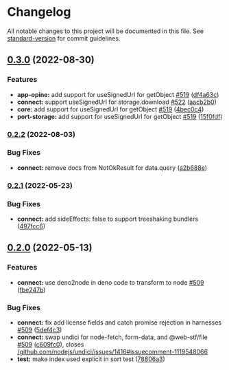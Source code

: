 # Changelog

All notable changes to this project will be documented in this file. See [standard-version](https://github.com/conventional-changelog/standard-version) for commit guidelines.

## [0.3.0](https://github.com/hyper63/hyper/compare/hyper-connect@v0.2.2...hyper-connect@v0.3.0) (2022-08-30)


### Features

* **app-opine:** add support for useSignedUrl for getObject [#519](https://github.com/hyper63/hyper/issues/519) ([df4a63c](https://github.com/hyper63/hyper/commit/df4a63c693f894954f9315b146543a0cb074912d))
* **connect:** support useSignedUrl for storage.download [#522](https://github.com/hyper63/hyper/issues/522) ([aacb2b0](https://github.com/hyper63/hyper/commit/aacb2b0608ceb829103f7a485eeb04d49392fd73))
* **core:** add support for useSignedUrl for getObject [#519](https://github.com/hyper63/hyper/issues/519) ([4bec0c4](https://github.com/hyper63/hyper/commit/4bec0c45d36e229804201c426af85ca4816cb77e))
* **port-storage:** add support for useSignedUrl for getObject [#519](https://github.com/hyper63/hyper/issues/519) ([15f0fdf](https://github.com/hyper63/hyper/commit/15f0fdff97f1b03eb7fcaa400b818403935fc3e6))

### [0.2.2](https://github.com/hyper63/hyper/compare/hyper-connect@v0.2.1...hyper-connect@v0.2.2) (2022-08-03)


### Bug Fixes

* **connect:** remove docs from NotOkResult for data.query ([a2b688e](https://github.com/hyper63/hyper/commit/a2b688eb268cfe07b967f286df77bac1b5cb56e1))

### [0.2.1](https://github.com/hyper63/hyper/compare/hyper-connect@v0.2.0...hyper-connect@v0.2.1) (2022-05-23)


### Bug Fixes

* **connect:** add sideEffects: false to support treeshaking bundlers ([497fcc6](https://github.com/hyper63/hyper/commit/497fcc6855e1f7462832d90c6fd78c981b4c2edf))

## [0.2.0](https://github.com/hyper63/hyper/compare/hyper-connect@v0.1.20...hyper-connect@v0.2.0) (2022-05-13)


### Features

* **connect:** use deno2node in deno code to transform to node [#509](https://github.com/hyper63/hyper/issues/509) ([fbe247b](https://github.com/hyper63/hyper/commit/fbe247b2ba1c63ae23eac712a62c718a3af995c3))


### Bug Fixes

* **connect:** fix add license fields and catch promise rejection in harnesses [#509](https://github.com/hyper63/hyper/issues/509) ([5def4c3](https://github.com/hyper63/hyper/commit/5def4c37f64ba21b38cdd40af2511b004d215051))
* **connect:** swap undici for node-fetch, form-data, and @web-stf/file [#509](https://github.com/hyper63/hyper/issues/509) ([c609fc0](https://github.com/hyper63/hyper/commit/c609fc07299df71fbef452a8664c0b2244671d47)), closes [/github.com/nodejs/undici/issues/1416#issuecomment-1119548066](https://github.com/hyper63//github.com/nodejs/undici/issues/1416/issues/issuecomment-1119548066)
* **test:** make index used explicit in sort test ([78806a3](https://github.com/hyper63/hyper/commit/78806a3a453655e5f3422b2dccee79c152824061))
